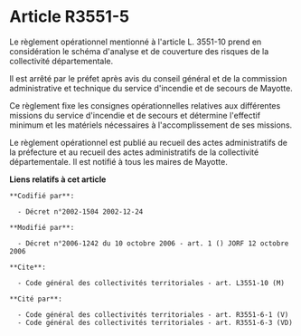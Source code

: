 # Article R3551-5

Le règlement opérationnel mentionné à l'article L. 3551-10 prend en considération le schéma d'analyse et de couverture des
risques de la collectivité départementale.

Il est arrêté par le préfet après avis du conseil général et de la commission administrative et technique du service
d'incendie et de secours de Mayotte.

Ce règlement fixe les consignes opérationnelles relatives aux différentes missions du service d'incendie et de secours et
détermine l'effectif minimum et les matériels nécessaires à l'accomplissement de ses missions.

Le règlement opérationnel est publié au recueil des actes administratifs de la préfecture et au recueil des actes
administratifs de la collectivité départementale. Il est notifié à tous les maires de Mayotte.

**Liens relatifs à cet article**

	**Codifié par**:

	  - Décret n°2002-1504 2002-12-24

	**Modifié par**:

	  - Décret n°2006-1242 du 10 octobre 2006 - art. 1 () JORF 12 octobre 2006

	**Cite**:

	  - Code général des collectivités territoriales - art. L3551-10 (M)

	**Cité par**:

	  - Code général des collectivités territoriales - art. R3551-6-1 (V)
	  - Code général des collectivités territoriales - art. R3551-6-3 (VD)
